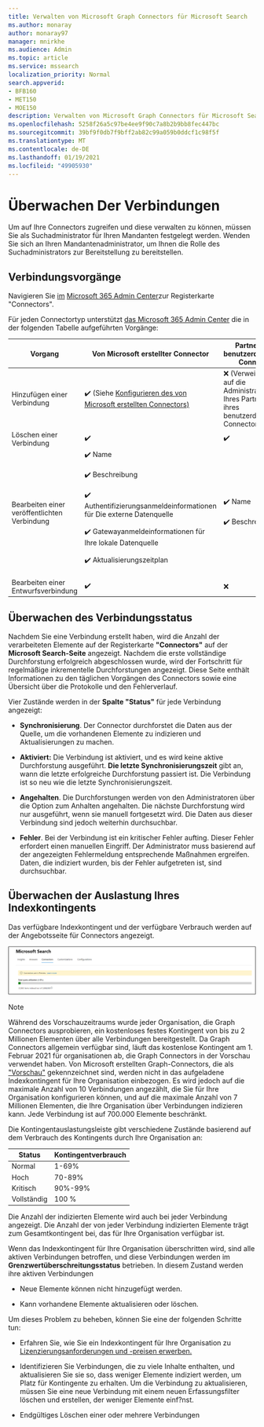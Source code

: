 ```yaml
---
title: Verwalten von Microsoft Graph Connectors für Microsoft Search
ms.author: monaray
author: monaray97
manager: mnirkhe
ms.audience: Admin
ms.topic: article
ms.service: mssearch
localization_priority: Normal
search.appverid:
- BFB160
- MET150
- MOE150
description: Verwalten von Microsoft Graph Connectors für Microsoft Search.
ms.openlocfilehash: 5258f26a5c97be4ee9f90c7a8b2b9bb8fec447bc
ms.sourcegitcommit: 39bf9f0db7f9bff2ab82c99a059b0ddcf1c98f5f
ms.translationtype: MT
ms.contentlocale: de-DE
ms.lasthandoff: 01/19/2021
ms.locfileid: "49905930"
---
```

<!-- markdownlint-disable no-inline-html -->

# <a name="monitor-your-connections"></a>Überwachen Der Verbindungen

Um auf Ihre Connectors zugreifen und diese verwalten zu können, müssen Sie als Suchadministrator für Ihren Mandanten festgelegt werden. Wenden Sie sich an Ihren Mandantenadministrator, um Ihnen die Rolle des Suchadministrators zur Bereitstellung zu bereitstellen.

## <a name="connection-operations"></a>Verbindungsvorgänge

Navigieren Sie [im](https://admin.microsoft.com/Adminportal/Home#/MicrosoftSearch/Connectors) [Microsoft 365 Admin Center](https://admin.microsoft.com)zur Registerkarte "Connectors".

Für jeden Connectortyp unterstützt [das Microsoft 365 Admin Center](https://admin.microsoft.com) die in der folgenden Tabelle aufgeführten Vorgänge:

Vorgang | Von Microsoft erstellter Connector | Partner oder benutzerdefinierter Connector
--- | --- | ---
Hinzufügen einer Verbindung | :heavy_check_mark: (Siehe [Konfigurieren des von Microsoft erstellten Connectors)](configure-connector.md) | :x: (Verweisen Sie auf die Administrator-UX Ihres Partners oder ihres benutzerdefinierten Connectors)
Löschen einer Verbindung | :heavy_check_mark: | :heavy_check_mark:
Bearbeiten einer veröffentlichten Verbindung | :heavy_check_mark: Name<br></br> :heavy_check_mark: Beschreibung<br></br> :heavy_check_mark: Authentifizierungsanmeldeinformationen für Die externe Datenquelle<br></br> :heavy_check_mark: Gatewayanmeldeinformationen für Ihre lokale Datenquelle<br></br> :heavy_check_mark: Aktualisierungszeitplan<br></br> | :heavy_check_mark: Name<br></br> :heavy_check_mark: Beschreibung
Bearbeiten einer Entwurfsverbindung | :heavy_check_mark: | :x:

## <a name="monitor-your-connection-status"></a>Überwachen des Verbindungsstatus

Nachdem Sie eine Verbindung erstellt haben, wird die Anzahl der verarbeiteten Elemente auf der Registerkarte **"Connectors"** auf der **Microsoft Search-Seite** angezeigt. Nachdem die erste vollständige Durchforstung erfolgreich abgeschlossen wurde, wird der Fortschritt für regelmäßige inkrementelle Durchforstungen angezeigt. Diese Seite enthält Informationen zu den täglichen Vorgängen des Connectors sowie eine Übersicht über die Protokolle und den Fehlerverlauf.

Vier Zustände werden in der **Spalte "Status"** für jede Verbindung angezeigt:

* **Synchronisierung**. Der Connector durchforstet die Daten aus der Quelle, um die vorhandenen Elemente zu indizieren und Aktualisierungen zu machen.

* **Aktiviert:** Die Verbindung ist aktiviert, und es wird keine aktive Durchforstung ausgeführt. **Die letzte Synchronisierungszeit** gibt an, wann die letzte erfolgreiche Durchforstung passiert ist. Die Verbindung ist so neu wie die letzte Synchronisierungszeit.

* **Angehalten**. Die Durchforstungen werden von den Administratoren über die Option zum Anhalten angehalten. Die nächste Durchforstung wird nur ausgeführt, wenn sie manuell fortgesetzt wird. Die Daten aus dieser Verbindung sind jedoch weiterhin durchsuchbar.

* **Fehler**. Bei der Verbindung ist ein kritischer Fehler aufting. Dieser Fehler erfordert einen manuellen Eingriff. Der Administrator muss basierend auf der angezeigten Fehlermeldung entsprechende Maßnahmen ergreifen. Daten, die indiziert wurden, bis der Fehler aufgetreten ist, sind durchsuchbar.

## <a name="monitor-your-index-quota-utilization"></a>Überwachen der Auslastung Ihres Indexkontingents

Das verfügbare Indexkontingent und der verfügbare Verbrauch werden auf der Angebotsseite für Connectors angezeigt.

![Auslastungsbalken für Indexkontingente](media/quota_utilization.png)

>[!NOTE]
>Während des Vorschauzeitraums wurde jeder Organisation, die Graph Connectors ausprobieren, ein kostenloses festes Kontingent von bis zu 2 Millionen Elementen über alle Verbindungen bereitgestellt. Da Graph Connectors allgemein verfügbar sind, läuft das kostenlose Kontingent am 1. Februar 2021 für organisationen ab, die Graph Connectors in der Vorschau verwendet haben.
>Von Microsoft erstellten Graph-Connectors, die als ["Vorschau"](connectors-preview.md) gekennzeichnet sind, werden nicht in das aufgeladene Indexkontingent für Ihre Organisation einbezogen. Es wird jedoch auf die maximale Anzahl von 10 Verbindungen angezählt, die Sie für Ihre Organisation konfigurieren können, und auf die maximale Anzahl von 7 Millionen Elementen, die Ihre Organisation über Verbindungen indizieren kann. Jede Verbindung ist auf 700.000 Elemente beschränkt. 

Die Kontingentauslastungsleiste gibt verschiedene Zustände basierend auf dem Verbrauch des Kontingents durch Ihre Organisation an:

Status | Kontingentverbrauch
--- | ---
Normal | 1-69%
Hoch | 70-89%
Kritisch | 90%-99%
Vollständig | 100 %

Die Anzahl der indizierten Elemente wird auch bei jeder Verbindung angezeigt. Die Anzahl der von jeder Verbindung indizierten Elemente trägt zum Gesamtkontingent bei, das für Ihre Organisation verfügbar ist.

Wenn das Indexkontingent für Ihre Organisation überschritten wird, sind alle aktiven Verbindungen betroffen, und diese Verbindungen werden im **Grenzwertüberschreitungsstatus** betrieben. In diesem Zustand werden ihre aktiven Verbindungen  

* Neue Elemente können nicht hinzugefügt werden.

* Kann vorhandene Elemente aktualisieren oder löschen.

Um dieses Problem zu beheben, können Sie eine der folgenden Schritte tun:

* Erfahren Sie, wie Sie ein Indexkontingent für Ihre Organisation zu [Lizenzierungsanforderungen und -preisen erwerben.](licensing.md)

* Identifizieren Sie Verbindungen, die zu viele Inhalte enthalten, und aktualisieren Sie sie so, dass weniger Elemente indiziert werden, um Platz für Kontingente zu erhalten. Um die Verbindung zu aktualisieren, müssen Sie eine neue Verbindung mit einem neuen Erfassungsfilter löschen und erstellen, der weniger Elemente einf?nst.

* Endgültiges Löschen einer oder mehrere Verbindungen